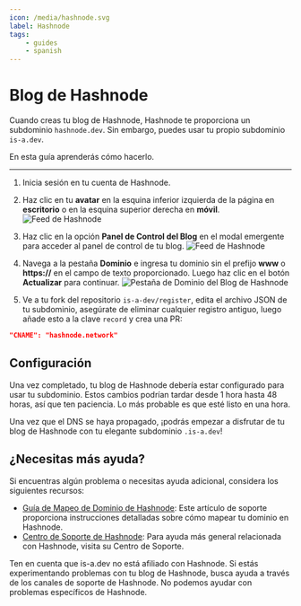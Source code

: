 ```yaml
---
icon: /media/hashnode.svg
label: Hashnode
tags:
    - guides
    - spanish
---
```


# Blog de Hashnode

Cuando creas tu blog de Hashnode, Hashnode te proporciona un subdominio `hashnode.dev`. Sin embargo, puedes usar tu propio subdominio `is-a.dev`.

En esta guía aprenderás cómo hacerlo.

---

1. Inicia sesión en tu cuenta de Hashnode.

1. Haz clic en tu **avatar** en la esquina inferior izquierda de la página en **escritorio** o en la esquina superior derecha en **móvil**.
   ![Feed de Hashnode](https://cdn.hashnode.com/res/hashnode/image/upload/v1614932849541/cBNDGKXMj.png?auto=compress)

1. Haz clic en la opción **Panel de Control del Blog** en el modal emergente para acceder al panel de control de tu blog.
   ![Feed de Hashnode](https://cdn.hashnode.com/res/hashnode/image/upload/v1614937218081/InvxVHXDy.png?auto=compress)

1. Navega a la pestaña **Dominio** e ingresa tu dominio sin el prefijo **www** o **https://** en el campo de texto proporcionado. Luego haz clic en el botón **Actualizar** para continuar.
   ![Pestaña de Dominio del Blog de Hashnode](https://cdn.hashnode.com/res/hashnode/image/upload/v1614937377176/0cwddAywO.png?auto=compress)

1. Ve a tu fork del repositorio `is-a-dev/register`, edita el archivo JSON de tu subdominio, asegúrate de eliminar cualquier registro antiguo, luego añade esto a la clave `record` y crea una PR:

```json
"CNAME": "hashnode.network"
```

## Configuración

Una vez completado, tu blog de Hashnode debería estar configurado para usar tu subdominio. Estos cambios podrían tardar desde 1 hora hasta 48 horas, así que ten paciencia. Lo más probable es que esté listo en una hora.

Una vez que el DNS se haya propagado, ¡podrás empezar a disfrutar de tu blog de Hashnode con tu elegante subdominio `.is-a.dev`!

## ¿Necesitas más ayuda?

Si encuentras algún problema o necesitas ayuda adicional, considera los siguientes recursos:

- [Guía de Mapeo de Dominio de Hashnode](https://support.hashnode.com/docs/mapping-domain/): Este artículo de soporte proporciona instrucciones detalladas sobre cómo mapear tu dominio en Hashnode.
- [Centro de Soporte de Hashnode](https://support.hashnode.com/): Para ayuda más general relacionada con Hashnode, visita su Centro de Soporte.

Ten en cuenta que is-a.dev no está afiliado con Hashnode. Si estás experimentando problemas con tu blog de Hashnode, busca ayuda a través de los canales de soporte de Hashnode. No podemos ayudar con problemas específicos de Hashnode.
